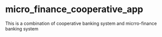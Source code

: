 # micro_finance_cooperative_app
This is a combination of cooperative banking system and micrro-finance banking system
